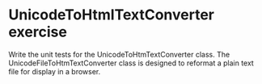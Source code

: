 # UnicodeToHtmlTextConverter exercise

Write the unit tests for the UnicodeToHtmTextConverter class. The UnicodeFileToHtmTextConverter class is designed 
to reformat a plain text file for display in a browser.
